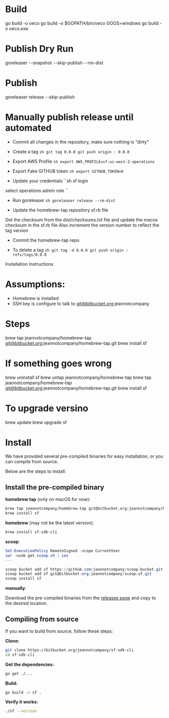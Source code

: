 
# Build
go build -o oeco
go build -o $GOPATH/bin/oeco
GOOS=windows go build -o oeco.exe


# Publish Dry Run
goreleaser --snapshot --skip-publish --rm-dist

# Publish
goreleaser release --skip-publish


# Manually publish release until automated

- Commit all changes in the repository, make sure nothing is "dirty"

- Create a tag
``sh
git tag 0.0.0
git push origin : 0.0.0
``

- Export AWS Profile
``sh
export AWS_PROFILE=sf-us-west-2-operations
``

- Export Fake GITHUB token
``sh
export GITHUB_TOKEN=0
``

- Update your credentials
``sh
sf login

select operations admin role
``

- Run goreleaser
``sh
goreleaser release --rm-dist
``

- Update the homebrew-tap repository sf.rb file

Get the checksum from the dist/checksums.txt file and update the macos checksum in the sf.rb file
Also increment the version number to reflect the tag version

- Commit the homebrew-tap repo

- To delete a tag
``sh
git tag -d 0.0.0
git push origin : refs/tags/0.0.0
``

Installation Instructions

# Assumptions:
- Homebrew is installed
- SSH key is configure to talk to git@bitbucket.org:jeannotcompany

# Steps
brew tap jeannotcompany/homebrew-tap git@bitbucket.org:jeannotcompany/homebrew-tap.git
brew install sf


# If something goes wrong
brew uninstall sf
brew untap jeannotcompany/homebrew-tap
brew tap jeannotcompany/homebrew-tap git@bitbucket.org:jeannotcompany/homebrew-tap.git
brew install sf

# To upgrade versino
brew update
brew upgrade sf







# Install

We have provided several pre-compiled binaries for easy installation,
or you can compile from source.


Below are the steps to install:

## Install the pre-compiled binary

**homebrew tap** (only on macOS for now):

```sh
brew tap jeannotcompany/homebrew-tap git@bitbucket.org:jeannotcompany/homebrew-tap.git
brew install sf
```

**homebrew** (may not be the latest version):

```sh
brew install sf-sdk-cli
```

**scoop**:

```powershell
Set-ExecutionPolicy RemoteSigned -scope CurrentUser
iwr -useb get.scoop.sh | iex
---

scoop bucket add sf https://github.com/jeannotcompany/scoop-bucket.git
scoop bucket add sf git@bitbucket.org:jeannotcompany/scoop-sf.git
scoop install sf
```

**manually**:

Download the pre-compiled binaries from the [releases page][releases] and
copy to the desired location.


[releases]: https://github.com/jeannotcompany/sf-sdk-cli/releases

## Compiling from source

If you want to build from source, follow these steps:

**Clone:**

```sh
git clone https://bitbucket.org/jeannotcompany/sf-sdk-cli
cd sf-sdk-cli
```

**Get the dependencies:**

```sh
go get ./...
```

**Build:**

```sh
go build -o sf .
```

**Verify it works:**

```sh
./sf --version
```
